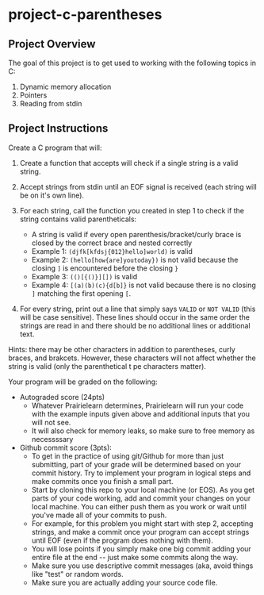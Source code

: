 # project-c-parentheses

## Project Overview

The goal of this project is to get used to working
with the following topics in C:

1. Dynamic memory allocation
2. Pointers
3. Reading from stdin

## Project Instructions

Create a C program that will:

1. Create a function that accepts will check if
   a single string is a valid string.
2. Accept strings from stdin until an EOF signal is received
   (each string will be on it's own line).
3. For each string, call the function you created in step 1
   to check if the string contains valid
   parentheticals:

   * A string is valid if every open parenthesis/bracket/curly brace
     is closed by the correct brace and nested correctly
   * Example 1:  `(djfk[kfdsj{012}hello]world)` is valid
   * Example 2:  `(hello[how{are]youtoday})` is not valid
     because the closing `]` is encountered before the closing
     `}`
   * Example 3:  `(()[{()}][])` is valid
   * Example 4:  `[(a)(b)(c){d[b]}` is not valid because there
     is no closing `]` matching the first opening `[`.

3. For every string, print out a line that simply says
   `VALID` or `NOT VALID` (this will be case sensitive).
   These lines should occur in the same order the strings are
   read in and there should be no additional lines or additional
   text.

Hints: there may be other characters in addition to parentheses,
curly braces, and brakcets.  However, these characters
will not affect whether the string is valid (only the parenthetical
t
pe characters matter).

Your program will be graded on the following:

* Autograded score (24pts)
    * Whatever Prairielearn determines,
      Prairielearn will run your code with the example inputs
      given above and additional inputs that you will not see.
    * It will also check for memory leaks, so make sure to
      free memory as necessssary
* Github commit score (3pts):
    * To get in the practice of using git/Github for more
      than just submitting, part of your grade will be
      determined based on your commit history. 
      Try to implement your program in logical steps
      and make commits once you finish a small part.
    * Start by cloning this repo to your local machine (or EOS).
      As you get parts of your code working, add and commit your
      changes on your local machine.  You can either push them as you work or wait
      until you've made all of your commits to push.  
    * For example, for this problem you might start with
      step 2, accepting strings, and make a commit once
      your program can accept strings until EOF (even 
      if the program does nothing with them).
    * You will lose points if you simply make one big
      commit adding your entire file at the end -- just make
      some commits along the way.
    * Make sure you use descriptive commit messages (aka, avoid things
      like "test" or random words.
    * Make sure you are actually adding your source code file.
